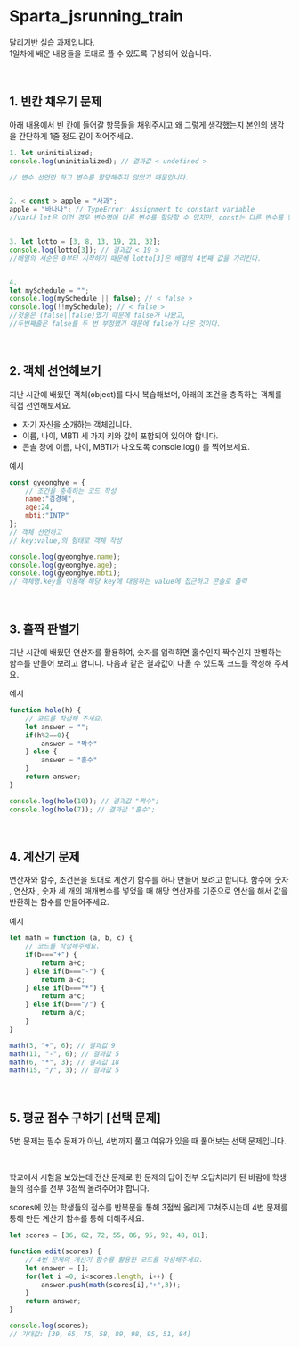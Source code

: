 # Sparta_jsrunning_train

달리기반 실습 과제입니다.  
1일차에 배운 내용들을 토대로 풀 수 있도록 구성되어 있습니다.

&nbsp;

## 1. 빈칸 채우기 문제

아래 내용에서 빈 칸에 들어갈 항목들을 채워주시고 왜 그렇게 생각했는지
본인의 생각을 간단하게 1줄 정도 같이 적어주세요.

```javascript
1. let uninitialized;
console.log(uninitialized); // 결과값 < undefined >

// 변수 선언만 하고 변수를 할당해주지 않았기 때문입니다. 


2. < const > apple = "사과";
apple = "바나나"; // TypeError: Assignment to constant variable
//var나 let은 이런 경우 변수명에 다른 변수를 할당할 수 있지만, const는 다른 변수를 할당할 수 없기 때문이다. 


3. let lotto = [3, 8, 13, 19, 21, 32];
console.log(lotto[3]); // 결과값 < 19 >
//배열의 서순은 0부터 시작하기 때문에 lotto[3]은 배열의 4번째 값을 가리킨다. 


4. 
let mySchedule = "";
console.log(mySchedule || false); // < false >
console.log(!!mySchedule); // < false >
//첫줄은 (false||false)였기 때문에 false가 나왔고, 
//두번째줄은 false를 두 번 부정했기 때문에 false가 나온 것이다. 


```


&nbsp;

## 2. 객체 선언해보기
지난 시간에 배웠던 객체(object)를 다시 복습해보며, 아래의 조건을 충족하는 객체를 직접 선언해보세요.

- 자기 자신을 소개하는 객체입니다.
- 이름, 나이, MBTI 세 가지 키와 값이 포함되어 있어야 합니다.
- 콘솔 창에 이름, 나이, MBTI가 나오도록 console.log() 를 찍어보세요.

예시

```javascript
const gyeonghye = {
    // 조건을 충족하는 코드 작성
    name:"김경혜",
    age:24,
    mbti:"INTP"
};
// 객체 선언하고 
// key:value,의 형태로 객체 작성

console.log(gyeonghye.name);
console.log(gyeonghye.age);
console.log(gyeonghye.mbti);
// 객체명.key를 이용해 해당 key에 대응하는 value에 접근하고 콘솔로 출력 
```


&nbsp;

## 3. 홀짝 판별기
지난 시간에 배웠던 연산자를 활용하여, 숫자를 입력하면 홀수인지 짝수인지 판별하는 함수를 만들어 보려고 합니다. 다음과 같은 결과값이 나올 수 있도록 코드를 작성해 주세요.

예시

```javascript
function hole(h) {
    // 코드를 작성해 주세요.
    let answer = "";
    if(h%2==0){
        answer = "짝수"
    } else {
        answer = "홀수"
    }
    return answer;
}

console.log(hole(10)); // 결과값 "짝수";
console.log(hole(7)); // 결과값 "홀수";
```


&nbsp;

## 4. 계산기 문제
연산자와 함수, 조건문을 토대로 계산기 함수를 하나 만들어 보려고 합니다.
함수에 숫자 , 연산자 , 숫자 세 개의 매개변수를 넣었을 때 해당 연산자를 기준으로 연산을 해서 값을 반환하는 함수를 만들어주세요.

예시
```javascript
let math = function (a, b, c) {
    // 코드를 작성해주세요.
    if(b==="+") {
        return a+c;
    } else if(b==="-") {
        return a-c;
    } else if(b==="*") {
        return a*c;
    } else if(b==="/") {
        return a/c;
    }
}

math(3, "+", 6); // 결과값 9
math(11, "-", 6); // 결과값 5
math(6, "*", 3); // 결과값 18
math(15, "/", 3); // 결과값 5
```

&nbsp;

## 5. 평균 점수 구하기 [선택 문제]

5번 문제는 필수 문제가 아닌, 4번까지 풀고 여유가 있을 때 풀어보는 선택 문제입니다.


&nbsp;

학교에서 시험을 보았는데 전산 문제로 한 문제의 답이 전부 오답처리가 된 바람에 학생들의 점수를 전부 3점씩 올려주어야 합니다. 

scores에 있는 학생들의 점수를 반복문을 통해 3점씩 올리게 고쳐주시는데 4번 문제를 통해 만든 계산기 함수를 통해 더해주세요.


```javascript
let scores = [36, 62, 72, 55, 86, 95, 92, 48, 81];

function edit(scores) {
    // 4번 문제의 계산기 함수를 활용한 코드를 작성해주세요.
    let answer = [];
    for(let i =0; i<scores.length; i++) {
        answer.push(math(scores[i],"+",3));
    }
    return answer;
}

console.log(scores);
// 기대값: [39, 65, 75, 58, 89, 98, 95, 51, 84]
```